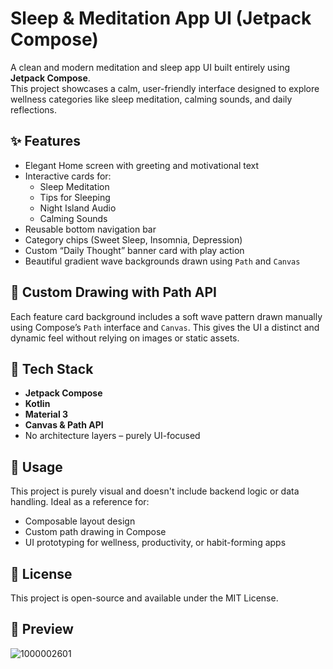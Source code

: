 # Sleep & Meditation App UI (Jetpack Compose)

A clean and modern meditation and sleep app UI built entirely using **Jetpack Compose**.  
This project showcases a calm, user-friendly interface designed to explore wellness categories like sleep meditation, calming sounds, and daily reflections.

## ✨ Features

- Elegant Home screen with greeting and motivational text
- Interactive cards for:
  - Sleep Meditation
  - Tips for Sleeping
  - Night Island Audio
  - Calming Sounds
- Reusable bottom navigation bar
- Category chips (Sweet Sleep, Insomnia, Depression)
- Custom “Daily Thought” banner card with play action
- Beautiful gradient wave backgrounds drawn using `Path` and `Canvas`

## 🎨 Custom Drawing with Path API

Each feature card background includes a soft wave pattern drawn manually using Compose’s `Path` interface and `Canvas`. This gives the UI a distinct and dynamic feel without relying on images or static assets.

## 🧪 Tech Stack

- **Jetpack Compose**
- **Kotlin**
- **Material 3**
- **Canvas & Path API**
- No architecture layers – purely UI-focused

## 🚀 Usage

This project is purely visual and doesn't include backend logic or data handling. Ideal as a reference for:

- Composable layout design
- Custom path drawing in Compose
- UI prototyping for wellness, productivity, or habit-forming apps


## 📁 License

This project is open-source and available under the MIT License.

## 📸 Preview
![1000002601](https://github.com/user-attachments/assets/67134b2d-77fe-49d2-b673-de9ad7ecb618)
